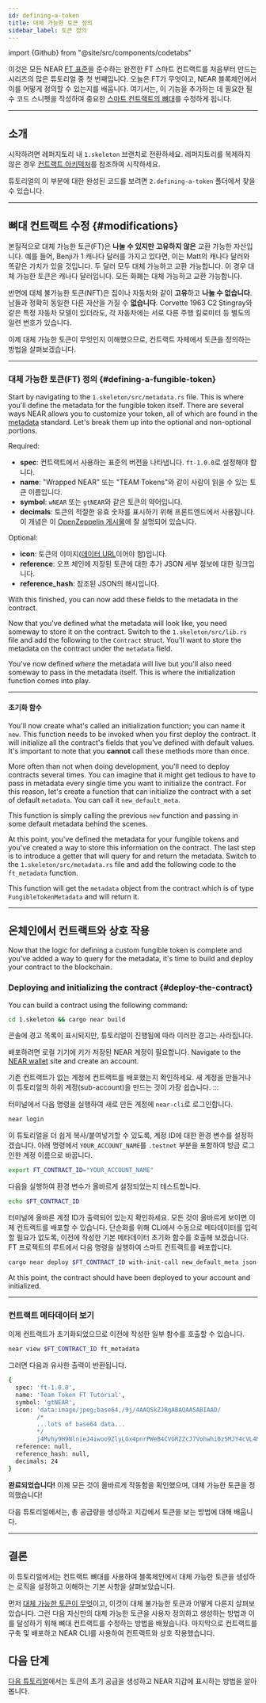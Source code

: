 ```yaml
---
id: defining-a-token
title: 대체 가능한 토큰 정의
sidebar_label: 토큰 정의
---
```


import {Github} from "@site/src/components/codetabs"

이것은 모든 NEAR [FT 표준](https://nomicon.io/Standards/Tokens/FungibleToken/Core)을 준수하는 완전한 FT 스마트 컨트랙트를 처음부터 만드는 시리즈의 많은 튜토리얼 중 첫 번째입니다. 오늘은 FT가 무엇이고, NEAR 블록체인에서 이를 어떻게 정의할 수 있는지를 배웁니다. 여기서는, 이 기능을 추가하는 데 필요한 필수 코드 스니펫을 작성하여 중요한 [스마트 컨트랙트의 뼈대](/tutorials/fts/skeleton)를 수정하게 됩니다.

---

## 소개

시작하려면 레퍼지토리 내 `1.skeleton` 브랜치로 전환하세요. 레퍼지토리를 복제하지 않은 경우 [컨트랙트 아키텍처](/tutorials/fts/skeleton)를 참조하여 시작하세요.

튜토리얼의 이 부분에 대한 완성된 코드를 보려면 `2.defining-a-token` 폴더에서 찾을 수 있습니다.

---

## 뼈대 컨트랙트 수정 {#modifications}

본질적으로 대체 가능한 토큰(FT)은 **나눌 수 있지만** **고유하지 않은** 교환 가능한 자산입니다. 예를 들어, Benji가 1 캐나다 달러를 가지고 있다면, 이는 Matt의 캐나다 달러와 똑같은 가치가 있을 것입니다. 두 달러 모두 대체 가능하고 교환 가능합니다. 이 경우 대체 가능한 토큰은 캐나다 달러입니다. 모든 화폐는 대체 가능하고 교환 가능합니다.

반면에 대체 불가능한 토큰(NFT)은 집이나 자동차와 같이 **고유**하고 **나눌 수 없습니다**. 남들과 정확히 동일한 다른 자산을 가질 수 **없습니다**. Corvette 1963 C2 Stingray와 같은 특정 자동차 모델이 있더라도, 각 자동차에는 서로 다른 주행 킬로미터 등 별도의 일련 번호가 있습니다.

이제 대체 가능한 토큰이 무엇인지 이해했으므로, 컨트랙트 자체에서 토큰을 정의하는 방법을 살펴보겠습니다.

<hr className="subsection" />

### 대체 가능한 토큰(FT) 정의 {#defining-a-fungible-token}

Start by navigating to the `1.skeleton/src/metadata.rs` file. This is where you'll define the metadata for the fungible token itself. There are several ways NEAR allows you to customize your token, all of which are found in the [metadata](https://nomicon.io/Standards/Tokens/FungibleToken/Core#metadata) standard. Let's break them up into the optional and non-optional portions.

Required:
- **spec**: 컨트랙트에서 사용하는 표준의 버전을 나타냅니다. `ft-1.0.0`로 설정해야 합니다.
- **name**: "Wrapped NEAR" 또는 "TEAM Tokens"와 같이 사람이 읽을 수 있는 토큰 이름입니다.
- **symbol**: `wNEAR` 또는 `gtNEAR`와 같은 토큰의 약어입니다.
- **decimals**: 토큰의 적절한 유효 숫자를 표시하기 위해 프론트엔드에서 사용됩니다. 이 개념은 이 [OpenZeppelin 게시물](https://docs.openzeppelin.com/contracts/3.x/erc20#a-note-on-decimals)에 잘 설명되어 있습니다.

Optional:
- **icon**: 토큰의 이미지([데이터 URL](https://developer.mozilla.org/en-US/docs/Web/HTTP/Basics_of_HTTP/Data_URLs)이어야 함)입니다.
- **reference**: 오프 체인에 저장된 토큰에 대한 추가 JSON 세부 정보에 대한 링크입니다.
- **reference_hash**: 참조된 JSON의 해시입니다.

With this finished, you can now add these fields to the metadata in the contract.

<Github language="rust" start="8" end="19" url="https://github.com/near-examples/ft-tutorial/blob/main/2.define-a-token/src/metadata.rs" />

Now that you've defined what the metadata will look like, you need someway to store it on the contract. Switch to the `1.skeleton/src/lib.rs` file and add the following to the `Contract` struct. You'll want to store the metadata on the contract under the `metadata` field.

<Github language="rust" start="18" end="24" url="https://github.com/near-examples/ft-tutorial/blob/main/2.define-a-token/src/lib.rs" />

You've now defined *where* the metadata will live but you'll also need someway to pass in the metadata itself. This is where the initialization function comes into play.

<hr className="subsection" />

#### 초기화 함수

You'll now create what's called an initialization function; you can name it `new`. This function needs to be invoked when you first deploy the contract. It will initialize all the contract's fields that you've defined with default values. It's important to note that you **cannot** call these methods more than once.

<Github language="rust" start="58" end="74" url="https://github.com/near-examples/ft-tutorial/blob/main/2.define-a-token/src/lib.rs" />

More often than not when doing development, you'll need to deploy contracts several times. You can imagine that it might get tedious to have to pass in metadata every single time you want to initialize the contract. For this reason, let's create a function that can initialize the contract with a set of default `metadata`. You can call it `new_default_meta`.

<Github language="rust" start="38" end="54" url="https://github.com/near-examples/ft-tutorial/blob/main/2.define-a-token/src/lib.rs" />

This function is simply calling the previous `new` function and passing in some default metadata behind the scenes.

At this point, you've defined the metadata for your fungible tokens and you've created a way to store this information on the contract. The last step is to introduce a getter that will query for and return the metadata. Switch to the `1.skeleton/src/metadata.rs` file and add the following code to the `ft_metadata` function.

<Github language="rust" start="21" end="31" url="https://github.com/near-examples/ft-tutorial/blob/main/2.define-a-token/src/metadata.rs" />

This function will get the `metadata` object from the contract which is of type `FungibleTokenMetadata` and will return it.

---

## 온체인에서 컨트랙트와 상호 작용

Now that the logic for defining a custom fungible token is complete and you've added a way to query for the metadata, it's time to build and deploy your contract to the blockchain.

### Deploying and initializing the contract {#deploy-the-contract}

You can build a contract using the following command:

```bash
cd 1.skeleton && cargo near build
```

콘솔에 경고 목록이 표시되지만, 튜토리얼이 진행됨에 따라 이러한 경고는 사라집니다.

배포하려면 로컬 기기에 키가 저장된 NEAR 계정이 필요합니다. Navigate to the [NEAR wallet](https://testnet.mynearwallet.com//) site and create an account.

기존 컨트랙트가 없는 계정에 컨트랙트를 배포했는지 확인하세요. 새 계정을 만들거나 이 튜토리얼의 하위 계정(sub-account)을 만드는 것이 가장 쉽습니다.
:::

터미널에서 다음 명령을 실행하여 새로 만든 계정에 `near-cli`로 로그인합니다.

```bash
near login
```

이 튜토리얼을 더 쉽게 복사/붙여넣기할 수 있도록, 계정 ID에 대한 환경 변수를 설정하겠습니다. 아래 명령에서 `YOUR_ACCOUNT_NAME`를  `.testnet` 부분을 포함하여 방금 로그인한 계정 이름으로 바꿉니다.

```bash
export FT_CONTRACT_ID="YOUR_ACCOUNT_NAME"
```

다음을 실행하여 환경 변수가 올바르게 설정되었는지 테스트합니다.

```bash
echo $FT_CONTRACT_ID
```

터미널에 올바른 계정 ID가 출력되어 있는지 확인하세요. 모든 것이 올바르게 보이면 이제 컨트랙트를 배포할 수 있습니다. 단순화를 위해 CLI에서 수동으로 메타데이터를 입력할 필요가 없도록, 이전에 작성한 기본 메타데이터 초기화 함수를 호출해 보겠습니다. FT 프로젝트의 루트에서 다음 명령을 실행하여 스마트 컨트랙트를 배포합니다.

```bash
cargo near deploy $FT_CONTRACT_ID with-init-call new_default_meta json-args '{"owner_id": "'$FT_CONTRACT_ID'", "total_supply": "0"}' prepaid-gas '100.0 Tgas' attached-deposit '0 NEAR' network-config testnet sign-with-keychain send
```

At this point, the contract should have been deployed to your account and initialized.

<hr className="subsection" />

### 컨트랙트 메타데이터 보기

이제 컨트랙트가 초기화되었으므로 이전에 작성한 일부 함수를 호출할 수 있습니다.

```bash
near view $FT_CONTRACT_ID ft_metadata
```

그러면 다음과 유사한 출력이 반환됩니다.

```bash
{
  spec: 'ft-1.0.0',
  name: 'Team Token FT Tutorial',
  symbol: 'gtNEAR',
  icon: 'data:image/jpeg;base64,/9j/4AAQSkZJRgABAQAASABIAAD/
        /*
        ...lots of base64 data...
        */
        j4Mvhy9H9NlnieJ4iwoo9ZlyLGx4pnrPWeB4CVGRZZcJ7Vohwhi0z5MJY4cVL4MdP/Z',
  reference: null,
  reference_hash: null,
  decimals: 24
}
```

**완료되었습니다!** 이제 모든 것이 올바르게 작동함을 확인했으며, 대체 가능한 토큰을 정의했습니다!

다음 튜토리얼에서는, 총 공급량을 생성하고 지갑에서 토큰을 보는 방법에 대해 배웁니다.

---

## 결론

이 튜토리얼에서는 컨트랙트 뼈대를 사용하여 블록체인에서 대체 가능한 토큰을 생성하는 로직을 설정하고 이해하는 기본 사항을 살펴보았습니다.

먼저 [대체 가능한 토큰이 무엇](#modifications)이고, 이것이 대체 불가능한 토큰과 어떻게 다른지 살펴보았습니다. 그런 다음 자신만의 대체 가능한 토큰을 사용자 정의하고 생성하는 방법과 이를 달성하기 위해 뼈대 컨트랙트를 수정하는 방법을 배웠습니다. 마지막으로 컨트랙트를 구축 및 배포하고 NEAR CLI를 사용하여 컨트랙트와 상호 작용했습니다.

## 다음 단계

[다음 튜토리얼](/tutorials/fts/circulating-supply)에서는 토큰의 초기 공급을 생성하고 NEAR 지갑에 표시하는 방법을 알아봅니다.
